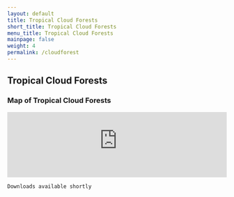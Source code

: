 ```yaml
---
layout: default
title: Tropical Cloud Forests
short_title: Tropical Cloud Forests
menu_title: Tropical Cloud Forests
mainpage: false
weight: 4
permalink: /cloudforest
---
```


<script type="application/ld+json">
{
  "@context" : "http://schema.org",
  "@type" : "Dataset",
  "name" : "Global daily 1km land surface precipitation based on cloud cover-informed downscaling",
  "description" : "High-resolution climatic data are essential to many questions and applications in environmental research and ecology. Here we develop and implement a new semi-mechanistic downscaling approach for daily precipitation estimate that incorporates high resolution (30 arc sec) satellite-derived cloud frequency. The downscaling algorithm incorporates orographic predictors such as wind fields, valley exposition, and boundary layer height, with a subsequent bias correction. We apply the method to the ERA5 precipitation archive and MODIS monthly cloud cover frequency to develop a daily gridded precipitation time series in 1km resolution for the years 2003 onward. Comparison of the predictions with existing gridded products and station data from the Global Historical Climate Network indicates an improvement in the spatio-temporal performance of the downscaled data in predicting precipitation. Regional scrutiny of the cloud cover correction from a topographically highly heterogeneous area further confirms that CHELSA-EarthEnv performs well in comparison to other precipitation products such as numerical weather models. The presented CHELSA-EarthEnv daily precipitation product improves the temporal accuracy compared to ERA5 but with an additional improved spatial accuracy and much better representation of precipitation in complex terrain.",
  "temporalCoverage" : "2003-01-01/2016-12-31",
  "spatialCoverage" : {
    "@type":"Place",
    "geo":{
      "@type":"GeoShape",
      "box":"180 -84 180 84"
    }
  },
  "version" : "2.1",
  "identifier" : "hdl:10079/MOL/6f52b80d-0a41-40f7-84ec-873458ca6ee6",
  "license" : "https://creativecommons.org/publicdomain/zero/1.0",
  "distribution" : {
    "@type" : "DataDownload",
    "encodingFormat" : "GeoTIFF",
    "contentUrl" : "https://earthenv.org/precipitation"
  },
  "sourceOrganization" : "EarthEnv",
  "datePublished" : "2021-01-01",
  "creator": [
    {
        "@type": "Person",
        "sameAs": "http://orcid.org/0000-0001-7770-6229",
        "givenName": "Dirk",
        "familyName": "Karger",
        "name": "Dirk Karger"
    },
    {
        "@type": "Person",
        "sameAs": "http://orcid.org/0000-0002-1971-7277",
        "givenName": "Walter",
        "familyName": "Jetz",
        "name": "Walter Jetz"
    },
    {
        "@type": "Organization",
        "sameAs": "http://earthenv.org/",
        "name": "EarthEnv"
    }
  ],
  "citation": "Karger, D., Wilson, A., Mahony, C., Zimmermann. N.E., Jetz, W. (in prep) Earth-Env CHELSA . https://hdl.handle.net/10079/MOL/6f52b80d-0a41-40f7-84ec-873458ca6ee6"
}
</script>

## Tropical Cloud Forests

<!--
{::options parse_block_html="true" /}
-->

<div class="col-md-12 extra-spacing">
<h3>Map of Tropical Cloud Forests</h3>
<iframe class="mapframe_right" style="float: none; min-width: 70%; width: 100%"
      src="https://dev-dot-earthenv-dot-map-of-life.appspot.com/tcf"
      name="map" frameborder="0" allowfullscreen="true"></iframe>
</div>

  <div class="col-md-12 extra-spacing">
    
    Downloads available shortly

  </div>

<script type="text/javascript">

  var base_url = 'https://data.earthenv.org/precipitation/CHELSA_preccor_land_';

  var minYear = 2003, maxYear = 2016;
  var months = ['January', 'February', 'March','April', 'May', 'June', 'July','August', 'September', 'October','November', 'December'];

  for (var m = 0; m < months.length; m++) {$('<option>', {value: (m+1), text: months[m]}).appendTo("#fmonth"); }
  for (var y = minYear; y <= maxYear; y++) { $('<option>', {value: y, text: y}).appendTo("#fyear");}

  // continuous downloads
  $('#fcondownload').click(function() {
    var fy = $('#fyear').val();
    var fm = $('#fmonth').val();
    var dlurl = base_url + fm.toString().padStart(2, "0") + '_' + fy + '.zip';
    window.open(dlurl);

    return false;
  });
</script>
